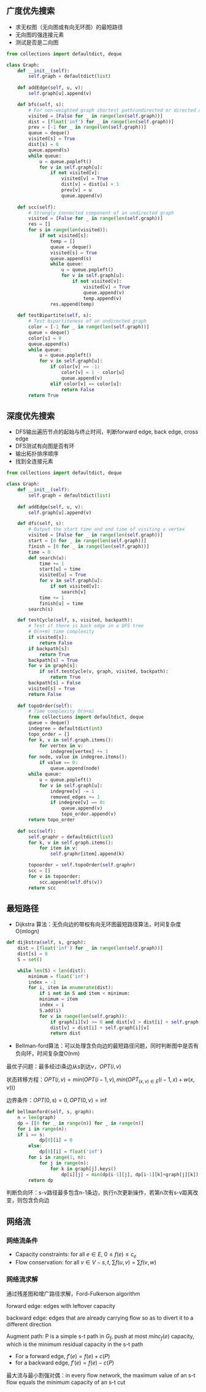 ## 广度优先搜索

- 求无权图（无向图或有向无环图）的最短路径
- 无向图的强连接元素
- 测试是否是二向图

```python
from collections import defaultdict, deque

class Graph:
    def __init__(self):
        self.graph = defaultdict(list)
    
    def addEdge(self, u, v):
        self.graph[u].append(v)

    def bfs(self, s):
        # For non-weighted graph shortest path(undirected or directed acyclic graph)
        visited = [False for _ in range(len(self.graph))]
        dist = [float('inf') for _ in range(len(self.graph))]
        prev = [-1 for _ in range(len(self.graph))]
        queue = deque()
        visited[s] = True
        dist[s] = 0
        queue.append(s)
        while queue:
            u = queue.popleft()
            for v in self.graph[u]:
                if not visited[v]:
                    visited[v] = True
                    dist[v] = dist[u] + 1
                    prev[v] = u
                    queue.append(v)
    
    def scc(self):
        # Strongly connected component of an undirected graph
        visited = [False for _ in range(len(self.graph))]
        res = []
        for s in range(len(visited)):
            if not visited[s]:
                temp = []
                queue = deque()
                visited[s] = True
                queue.append(s)
                while queue:
                    u = queue.popleft()
                    for v in self.graph[u]:
                        if not visited[v]:
                            visited[v] = True
                            queue.append(v)
                            temp.append(v)
                res.append(temp)
    
    def testBipartite(self, s):
        # Test bipartiteness of an undirected graph
        color = [-1 for _ in range(len(self.graph))]
        queue = deque()
        color[s] = 0
        queue.append(s)
        while queue:
            u = queue.popleft()
            for v in self.graph[u]:
                if color[v] == -1:
                    color[v] = 1 - color[u]
                    queue.append(v)
                elif color[v] == color[u]:
                    return False
        return True
```

## 深度优先搜索

- DFS输出遍历节点的起始与终止时间，判断forward edge, back edge, cross edge
- DFS测试有向图是否有环
- 输出拓扑排序顺序
- 找到全连接元素

```python
from collections import defaultdict, deque

class Graph:
    def __init__(self):
        self.graph = defaultdict(list)
    
    def addEdge(self, u, v):
        self.graph[u].append(v)

    def dfs(self, s):
        # Output the start time and end time of visiting a vertex
        visited = [False for _ in range(len(self.graph))]
        start = [0 for _ in range(len(self.graph))]
        finish = [0 for _ in range(len(self.graph))]
        time = 0
        def search(u):
            time += 1
            start[u] = time
            visited[u] = True
            for v in self.graph[u]:
                if not visited[v]:
                    search[v]
            time += 1
            finish[u] = time
        search(s) 

    def testCycle(self, s, visited, backpath):
        # Test if there is back edge in a DFS tree
        # O(n+m) time complexity
        if visited[s]:
            return False
        if backpath[s]:
            return True
        backpath[s] = True
        for v in graph[s]:
            if self.testCycle(v, graph, visited, backpath):
                return True
        backpath[s] = False
        visited[s] = True
        return False
    
    def topoOrder(self):
        # Time complexity O(n+m)
        from collections import defaultdict, deque
        queue = deque()
        indegree = defaultdict(int)
        topo_order = []
        for k, v in self.graph.items():
            for vertex in v:
                indegree[vertex] += 1
        for node, value in indegree.items():
            if value == 0:
                queue.append(node)
        while queue:	
            u = queue.popleft()
            for v in self.graph[u]:
                indegree[v] -= 1
                removed_edges += 1
                if indegree[v] == 0:
                    queue.append(v)
                    topo_order.append(v)
        return topo_order
      
    def scc(self):
        self.graphr = defaultdict(list)
        for k, v in self.graph.items():
            for item in v:
                self.graphr[item].append(k)

        topoorder = self.topoOrder(self.graphr)
        scc = []
        for v in topoorder:
            scc.append(self.dfs(v))
        return scc
```

## 最短路径

- Dijkstra 算法：无负向边的带权有向无环图最短路径算法，时间复杂度O(mlogn)

```python
def dijkstra(self, s, graph):
    dist = [float('inf') for _ in range(len(self.graph))]
    dist[s] = 0
    S = set()

    while len(S) < len(dist):
        minimum = float('inf')
        index = -1
        for i, item in enumerate(dist):
            if i not in S and item < minimum:
            minimum = item
            index = i
            S.add(i)
            for v in range(len(self.graph)):
                if graph[i][v] >= 0 and dist[v] > dist[i] + self.graph[i][v]:
                dist[v] = dist[i] + self.graph[i][v]
                return dist
```

- Bellman-ford算法：可以处理含负向边的最短路径问题，同时判断图中是否有负向环，时间复杂度O(nm)

最优子问题：最多经过i条边从s到达v，$OPT(i, v)$

状态转移方程：$OPT(i, v) = min(OPT(i-1, v), min(OPT_{(x,v)\in E}(i-1, x) + w(x, v)))$

边界条件：$OPT(0, s)=0, OPT(0, v)=\inf$

```python
def bellmanford(self, s, graph):
    n = len(graph)
    dp = [[0 for _ in range(n)] for _ in range(n)]
    for i in range(n):
    if i == s:
            dp[0][i] = 0
        else:
            dp[0][i] = float('inf')
        for i in range(1, n):
            for j in range(n):
                for k in graph[j].keys()
                    dp[i][j] = min(dp[i-1][j], dp[i-1][k]+graph[j][k])
        return dp
```

判断负向环：s-v路径最多包含n-1条边，执行n次更新操作，若第n次有s-v距离改变，则包含负向边

## 网络流

### 网络流条件

- Capacity constraints: for all $e\in E$, $0\le f(e)\le c_e$
- Flow conservation: for all $v\in V-{s, t}$, $\sum f(u,v)=\sum f(v, w)$

### 网络流求解

通过残差图和增广路径求解，Ford-Fulkerson algorithm

forward edge: edges with leftover capacity

backward edge: edges that are already carrying flow so as to divert it to a different direction

Augment path: P is a simple s-t path in $G_f$, push at most $min c_f(e)$ capacity, which is the minimum residual capacity in the s-t path

- For a forward edge, $f'(e)=f(e)+c(P)$
- for a backward edge, $f'(e)=f(e)-c(P)$

最大流与最小割强对偶：in every flow network, the maximum value of an s-t flow equals the minimum capacity of an s-t cut
